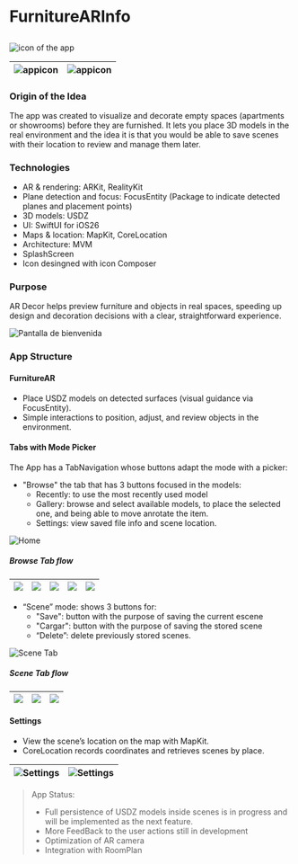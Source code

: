 # FurnitureARInfo

##

![icon of the app](IconApp.png)

|![appicon](iconComposer.png)|![appicon](iconComposerTinted.png)|
|:---:|:---:|

### Origin of the Idea
The app was created to visualize and decorate empty spaces (apartments or showrooms) before they are furnished. It lets you place 3D models in the real environment and the idea it is that you would be able to save scenes with their location to review and manage them later.



### Technologies
- AR & rendering: ARKit, RealityKit
- Plane detection and focus: FocusEntity (Package to indicate detected planes and placement points)
- 3D models: USDZ
- UI: SwiftUI for iOS26
- Maps & location: MapKit, CoreLocation
- Architecture: MVM 
- SplashScreen
- Icon desingned with icon Composer

### Purpose
AR Decor helps preview furniture and objects in real spaces, speeding up design and decoration decisions with a clear, straightforward experience.

![Pantalla de bienvenida](SplashScreen.png)

### App Structure

#### FurnitureAR
- Place USDZ models on detected surfaces (visual guidance via FocusEntity).
- Simple interactions to position, adjust, and review objects in the environment.

#### Tabs with Mode Picker
The App has a TabNavigation whose buttons adapt the mode with a picker:

- "Browse" the tab that has 3 buttons focused in the models:
    - Recently: to use the most recently used model
    - Gallery: browse and select available models, to place the selected one, and being able to move anrotate the item.
    - Settings: view saved file info and scene location.

![Home](Home.png)

##### Browse Tab flow

|![](Home.png)|![](galeria.png)|![](focusModel)|![](modelRotation.png)|![](modelPlacement.png)|
|:--:|:--:|:--:|:--:|:--:|

- “Scene” mode: shows 3 buttons for:
    - "Save": button with the purpose of saving the current escene
    - "Cargar": button with the purpose of saving the stored scene 
    - “Delete”:  delete previously stored scenes.

![Scene Tab](sceneTab.png)

##### Scene Tab flow

|![](sceneTab.png)|![](loadScene.png)|![](loadScene2.png)|
|:-:|:-:|:-:|

#### Settings
- View the scene’s location on the map with MapKit.
- CoreLocation records coordinates and retrieves scenes by place.

|![Settings](settings1.png)|![Settings](settings2.png)|
|:---:|:---:|


> App Status:
>
> - Full persistence of USDZ models inside scenes is in progress and will be implemented as the next feature.
> - More FeedBack to the user actions still in development
> - Optimization of AR camera
> - Integration with RoomPlan
